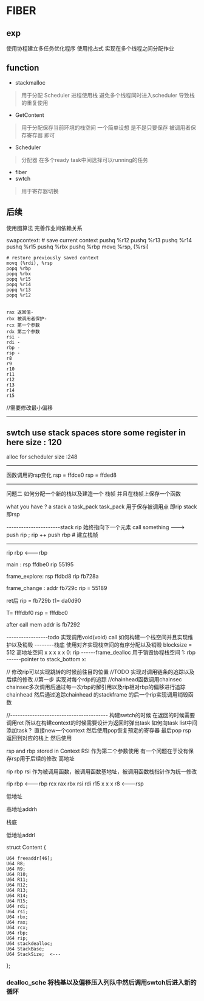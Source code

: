# FIBER 
## exp
使用协程建立多任务优化程序
使用抢占式 实现在多个线程之间分配作业
## function
- stackmalloc 
> 用于分配 Scheduler 进程使用栈 
> 避免多个线程同时进入scheduler 导致栈的重复使用
- GetContent
> 用于分配保存当前环境的栈空间
> 一个简单设想 是不是只要保存 被调用者保存寄存器 即可
- Scheduler 
> 分配器 在多个ready task中间选择可以running的任务
- fiber
- swtch
> 用于寄存器切换

## 后续 
使用图算法 完善作业间依赖关系





swapcontext:
    # save current context
    pushq %r12
    pushq %r13
    pushq %r14
    pushq %r15
    pushq %rbx
    pushq %rbp
    movq %rsp, (%rsi)

    # restore previously saved context
    movq (%rdi), %rsp
    popq %rbp
    popq %rbx
    popq %r15
    popq %r14
    popq %r13
    popq %r12


    rax 返回值-
    rbx 被调用者保护-
    rcx 第一个参数
    rdx 第二个参数
    rsi -
    rdi -
    rbp -
    rsp - 
    r8
    r9
    r10
    r11
    r12
    r13
    r14
    r15



//需要修改最小偏移

------
swtch use stack spaces
store some register in here
size : 120
------

alloc for scheduler
size :248  


-------



函数调用的rsp变化
rsp = ffdce0
rsp = ffded8





-------------------------------
 问题二 如何分配一个新的栈以及建造一个 栈帧
 并且在栈帧上保存一个函数

  what you have ? a stack a task_pack 
  task_pack 用于保存被调用点 即rip 
  stack即rsp


----------------------stack 
rip 始终指向下一个元素 
call something ---> push rip ; rip ++
push rbp # 建立栈帧  



-------------
rip
rbp   <---rbp 





main : 
rsp   ffdbe0
rip   55195



frame_explore:
rsp ffdbd8
rip fb728a


frame_change : addr  fb729c
rip = 55189


ret后 rip = fb729b
t1= da0d90


T= ffffdbf0
rsp = fffdbc0



after call
mem addr is fb7292

-----------------todo 实现调用void(void) call
如何构建一个栈空间并且实现维护以及销毁
--------栈底   使用对齐实现栈空间的有序分配以及销毁  blocksize = 512  高地址空间
x
x
x
x
x
0: rip   ------frame_dealloc 用于销毁协程栈空间
1: rbp   ------pointer to stack_bottom
x: 



// 修改rip可以实现跳转的时候前往目的位置
//TODO 实现对调用链条的追踪以及后续的修改
//第一步 实现对每个rdp的追踪
//chainhead函数调用chainsec chainsec多次调用后通过每一次rbp的解引用以及rip相对rbp的偏移进行追踪chainhead 然后通过追踪chainhead  的stackframe 的后一个rip实现调用销毁函数


//----------------------------------------
构建swtch的时候 在返回的时候需要调用ret  所以在构建context的时候需要设计为返回时弹出task
如何向task list中间添加task？ 
直接new一个context 然后使用pop恢复预定的寄存器 最后pop rsp 返回到对应的栈上 然后使用


rsp and rbp stored in Context
RSI 作为第二个参数使用
有一个问题在于没有保存rsp用于后续的修改
高地址

rip rbp rsi 作为被调用函数，被调用函数基地址，被调用函数栈指针作为统一修改



rip
rbp <---rbp
rcx
rax
rbx
rsi
rdi
r15
x
x
x
r8 <---rsp


低地址




高地址addrh

栈底




低地址addrl


struct Content {
   
    U64 freeaddr[46];
    U64 R8;
    U64 R9;
    U64 R10;
    U64 R11;
    U64 R12;
    U64 R13;
    U64 R14;
    U64 R15;
    U64 rdi;
    U64 rsi;
    U64 rbx;
    U64 rax;
    U64 rcx;
    U64 rbp;
    U64 rip;
    U64 stackdealloc;
    U64 StackBase;
    U64 StackSize;  <---
};

### dealloc_sche 将栈基以及偏移压入列队中然后调用swtch后进入新的循环
